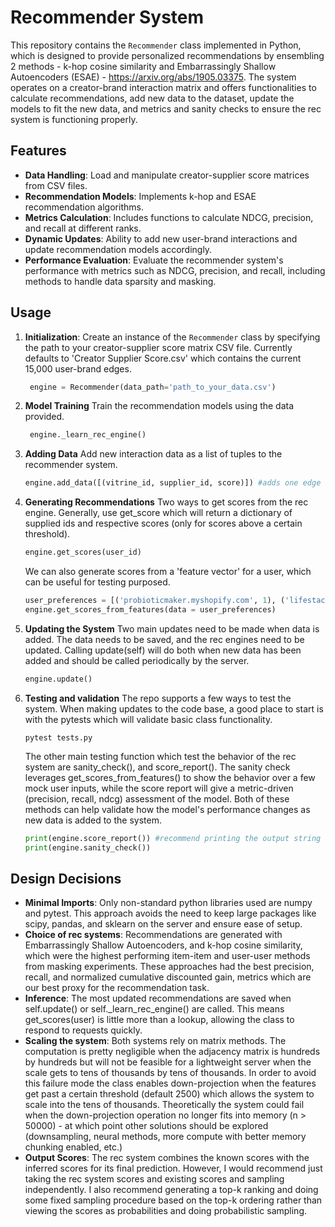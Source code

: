 # Recommender System

This repository contains the `Recommender` class implemented in Python, which is designed to provide personalized recommendations by ensembling 2 methods - k-hop cosine similarity and Embarrassingly Shallow Autoencoders (ESAE) - https://arxiv.org/abs/1905.03375. The system operates on a creator-brand interaction matrix and offers functionalities to calculate recommendations, add new data to the dataset, update the models to fit the new data, and metrics and sanity checks to ensure the rec system is functioning properly.

## Features

- **Data Handling**: Load and manipulate creator-supplier score matrices from CSV files.
- **Recommendation Models**: Implements k-hop and ESAE recommendation algorithms.
- **Metrics Calculation**: Includes functions to calculate NDCG, precision, and recall at different ranks.
- **Dynamic Updates**: Ability to add new user-brand interactions and update recommendation models accordingly.
- **Performance Evaluation**: Evaluate the recommender system's performance with metrics such as NDCG, precision, and recall, including methods to handle data sparsity and masking.

## Usage

1. **Initialization**:
   Create an instance of the `Recommender` class by specifying the path to your creator-supplier score matrix CSV file. Currently defaults to 'Creator Supplier Score.csv' which contains the current 15,000 user-brand edges.
   ```python
    engine = Recommender(data_path='path_to_your_data.csv')
    ```
2. **Model Training**
    Train the recommendation models using the data provided.
    ```python
     engine._learn_rec_engine()
     ```

3. **Adding Data**
    Add new interaction data as a list of tuples to the recommender system.
    ```python
    engine.add_data([(vitrine_id, supplier_id, score)]) #adds one edge to the dataset
    ```

4. **Generating Recommendations**
    Two ways to get scores from the rec engine. Generally, use get_score which will return a dictionary of supplied ids and respective scores (only for scores above a certain threshold).
    ```python
    engine.get_scores(user_id)
    ```
    We can also generate scores from a 'feature vector' for a user, which can be useful for testing purposed.
    ```python
    user_preferences = [('probioticmaker.myshopify.com', 1), ('lifestacksnutrition.myshopify.com', 0.05)]
    engine.get_scores_from_features(data = user_preferences)
    ```
5. **Updating the System**
    Two main updates need to be made when data is added.  The data needs to be saved, and the rec engines need to be updated. Calling update(self) will do both when new data has been added and should be called periodically by the server.
    ```python
    engine.update()
    ```

6. **Testing and validation**
    The repo supports a few ways to test the system. When making updates to the code base, a good place to start is with the pytests which will validate basic class functionality.
    ```shell
    pytest tests.py
    ```

    The other main testing function which test the behavior of the rec system are sanity_check(), and score_report().  The sanity check leverages get_scores_from_features() to show the behavior over a few mock user inputs, while the score report will give a metric-driven (precision, recall, ndcg) assessment of the model.  Both of these methods can help validate how the model's performance changes as new data is added to the system.
    ```python
    print(engine.score_report()) #recommend printing the output string to get the desired formatting
    print(engine.sanity_check())
    ```


## Design Decisions
- **Minimal Imports**: Only non-standard python libraries used are numpy and pytest.  This approach avoids the need to keep large packages like scipy, pandas, and sklearn on the server and ensure ease of setup.
- **Choice of rec systems**: Recommendations are generated with Embarrassingly Shallow Autoencoders, and k-hop cosine similarity, which were the highest performing item-item and user-user methods from masking experiments.  These approaches had the best precision, recall, and normalized cumulative discounted gain, metrics which are our best proxy for the recommendation task.
- **Inference**: The most updated recommendations are saved when self.update() or self._learn_rec_engine() are called.  This means get_scores(user) is little more than a lookup, allowing the class to respond to requests quickly.
- **Scaling the system**: Both systems rely on matrix methods. The computation is pretty negligible when the adjacency matrix is hundreds by hundreds but will not be feasible for a lightweight server when the scale gets to tens of thousands by tens of thousands. In order to avoid this failure mode the class enables down-projection when the features get past a certain threshold (default 2500) which allows the system to scale into the tens of thousands. Theoretically the system could fail when the down-projection operation no longer fits into memory (n > 50000) - at which point other solutions should be explored (downsampling, neural methods, more compute with better memory chunking enabled, etc.)
- **Output Scores**: The rec system combines the known scores with the inferred scores for its final prediction. However, I would recommend just taking the rec system scores and existing scores and sampling independently. I also recommend generating a top-k ranking and doing some fixed sampling procedure based on the top-k ordering rather than viewing the scores as probabilities and doing probabilistic sampling.

